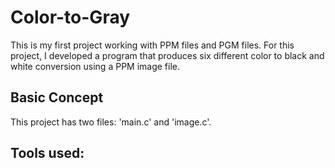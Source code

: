# Color-to-Gray

This is my first project working with PPM files and PGM files. For this project, I developed a program that produces six different color to black and white conversion using a PPM image file.

## Basic Concept
This project has two files: 'main.c' and 'image.c'. 

Tools used:
  - 